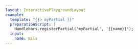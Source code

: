 ```yaml
---
layout: InteractivePlaygroundLayout
example:
  template: "{{> myPartial }}"
  preparationScript: |
    Handlebars.registerPartial('myPartial', '{{name}}');
  input:
    name: Nils
---
```

